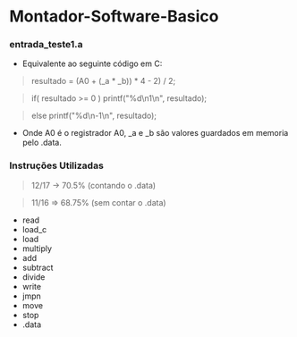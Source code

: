 # Montador-Software-Basico

### entrada_teste1.a

- Equivalente ao seguinte código em C:

>resultado = (A0 + (_a * _b)) * 4 - 2) / 2;

>if( resultado >= 0 )
>     printf("%d\n1\n", resultado);

>else
>     printf("%d\n-1\n", resultado);


- Onde A0 é o registrador A0, _a e _b são valores guardados em memoria pelo .data.



### Instruções Utilizadas 
> 12/17 -> 70.5% (contando o .data)

> 11/16 => 68.75% (sem contar o .data)

- read
- load_c
- load        
- multiply 
- add   
- subtract
- divide 
- write   
- jmpn
- move  
- stop     
- .data   
